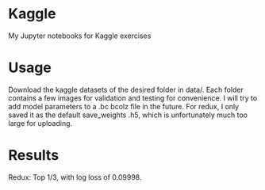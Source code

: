 # Kaggle
My Jupyter notebooks for Kaggle exercises

# Usage
Download the kaggle datasets of the desired folder in data/. Each folder contains a few images for validation and testing for convenience. I will try to add model parameters to a .bc bcolz file in the future. For redux, I only saved it as the default save_weights .h5, which is unfortunately much too large for uploading.

# Results
Redux: Top 1/3, with log loss of 0.09998.
